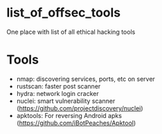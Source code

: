 # list_of_offsec_tools
One place with list of all ethical hacking tools


# Tools
- nmap: discovering services, ports, etc on server
- rustscan: faster post scanner
- hydra: network login cracker
- nuclei: smart vulnerability scanner (https://github.com/projectdiscovery/nuclei)
- apktools: For reversing Android apks (https://github.com/iBotPeaches/Apktool)

